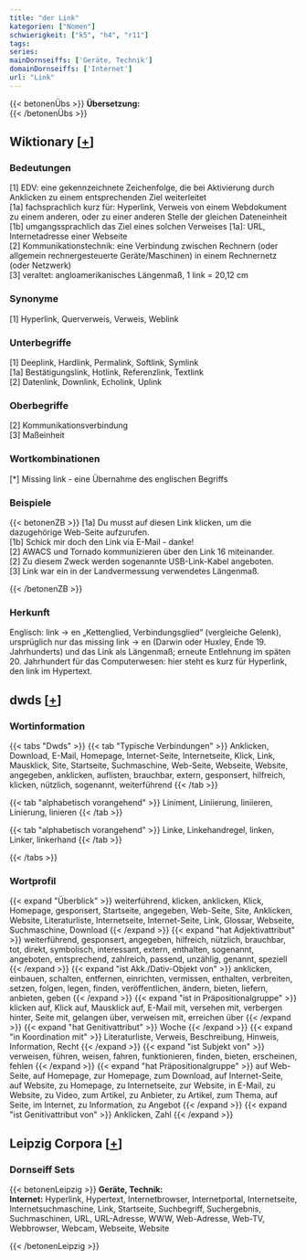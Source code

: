```yaml
---
title: "der Link"
kategorien: ["Nomen"]
schwierigkeit: ["k5", "h4", "r11"]
tags:
series:
mainDornseiffs: ['Geräte, Technik']
domainDornseiffs: ['Internet']
url: "Link"
---
```


{{< betonenÜbs >}}
**Übersetzung:**  
{{< /betonenÜbs >}}

## Wiktionary [[+](https://de.wiktionary.org/wiki/Link)]

### Bedeutungen
[1] EDV: eine gekennzeichnete Zeichenfolge, die bei Aktivierung durch Anklicken zu einem entsprechenden Ziel weiterleitet  
[1a] fachsprachlich kurz für: Hyperlink, Verweis von einem Webdokument zu einem anderen, oder zu einer anderen Stelle der gleichen Dateneinheit  
[1b] umgangssprachlich das Ziel eines solchen Verweises [1a]: URL, Internetadresse einer Webseite  
[2] Kommunikationstechnik: eine Verbindung zwischen Rechnern (oder allgemein rechnergesteuerte Geräte/Maschinen) in einem Rechnernetz (oder Netzwerk)  
[3] veraltet: angloamerikanisches Längenmaß, 1 link = 20,12 cm  

### Synonyme
[1] Hyperlink, Querverweis, Verweis, Weblink  

### Unterbegriffe
[1] Deeplink, Hardlink, Permalink, Softlink, Symlink  
[1a] Bestätigungslink, Hotlink, Referenzlink, Textlink  
[2] Datenlink, Downlink, Echolink, Uplink  

### Oberbegriffe
[2] Kommunikationsverbindung  
[3] Maßeinheit  

### Wortkombinationen
[*] Missing link - eine Übernahme des englischen Begriffs  

### Beispiele
{{< betonenZB >}}
[1a] Du musst auf diesen Link klicken, um die dazugehörige Web-Seite aufzurufen.  
[1b] Schick mir doch den Link via E-Mail - danke!  
[2] AWACS und Tornado kommunizieren über den Link 16 miteinander.  
[2] Zu diesem Zweck werden sogenannte USB-Link-Kabel angeboten.  
[3] Link war ein in der Landvermessung verwendetes Längenmaß.  

{{< /betonenZB >}}
### Herkunft
Englisch: link → en „Kettenglied, Verbindungsglied“ (vergleiche Gelenk), ursprüglich nur das missing link → en (Darwin oder Huxley, Ende 19. Jahrhunderts) und das Link als Längenmaß; erneute Entlehnung im späten 20. Jahrhundert für das Computerwesen: hier steht es kurz für Hyperlink, den link im Hypertext.  



## dwds [[+](https://www.dwds.de/wb/Link)]

### Wortinformation
{{< tabs "Dwds" >}}
{{< tab "Typische Verbindungen" >}}
Anklicken, Download, E-Mail, Homepage, Internet-Seite, Internetseite, Klick, Link, Mausklick, Site, Startseite, Suchmaschine, Web-Seite, Webseite, Website, angegeben, anklicken, auflisten, brauchbar, extern, gesponsert, hilfreich, klicken, nützlich, sogenannt, weiterführend
{{< /tab >}}

{{< tab "alphabetisch vorangehend" >}}
Liniment, Liniierung, liniieren, Linierung, linieren
{{< /tab >}}

{{< tab "alphabetisch vorangehend" >}}
Linke, Linkehandregel, linken, Linker, linkerhand
{{< /tab >}}

{{< /tabs >}}

### Wortprofil
{{< expand "Überblick" >}} weiterführend, klicken, anklicken, Klick, Homepage, gesponsert, Startseite, angegeben, Web-Seite, Site, Anklicken, Website, Literaturliste, Internetseite, Internet-Seite, Link, Glossar, Webseite, Suchmaschine, Download {{< /expand >}}
{{< expand "hat Adjektivattribut" >}} weiterführend, gesponsert, angegeben, hilfreich, nützlich, brauchbar, tot, direkt, symbolisch, interessant, extern, enthalten, sogenannt, angeboten, entsprechend, zahlreich, passend, unzählig, genannt, speziell {{< /expand >}}
{{< expand "ist Akk./Dativ-Objekt von" >}} anklicken, einbauen, schalten, entfernen, einrichten, vermissen, enthalten, verbreiten, setzen, folgen, legen, finden, veröffentlichen, ändern, bieten, liefern, anbieten, geben {{< /expand >}}
{{< expand "ist in Präpositionalgruppe" >}} klicken auf, Klick auf, Mausklick auf, E-Mail mit, versehen mit, verbergen hinter, Seite mit, gelangen über, verweisen mit, erreichen über {{< /expand >}}
{{< expand "hat Genitivattribut" >}} Woche {{< /expand >}}
{{< expand "in Koordination mit" >}} Literaturliste, Verweis, Beschreibung, Hinweis, Information, Recht {{< /expand >}}
{{< expand "ist Subjekt von" >}} verweisen, führen, weisen, fahren, funktionieren, finden, bieten, erscheinen, fehlen {{< /expand >}}
{{< expand "hat Präpositionalgruppe" >}} auf Web-Seite, auf Homepage, zur Homepage, zum Download, auf Internet-Seite, auf Website, zu Homepage, zu Internetseite, zur Website, in E-Mail, zu Website, zu Video, zum Artikel, zu Anbieter, zu Artikel, zum Thema, auf Seite, im Internet, zu Information, zu Angebot {{< /expand >}}
{{< expand "ist Genitivattribut von" >}} Anklicken, Zahl {{< /expand >}}

## Leipzig Corpora [[+](https://corpora.uni-leipzig.de/en/res?word=Link&corpusId=deu_newscrawl-public_2018)]

### Dornseiff Sets
{{< betonenLeipzig >}}
**Geräte, Technik:**  
**Internet:** Hyperlink, Hypertext, Internetbrowser, Internetportal, Internetseite, Internetsuchmaschine, Link, Startseite, Suchbegriff, Suchergebnis, Suchmaschinen, URL, URL-Adresse, WWW, Web-Adresse, Web-TV, Webbrowser, Webcam, Webseite, Website  

{{< /betonenLeipzig >}}
